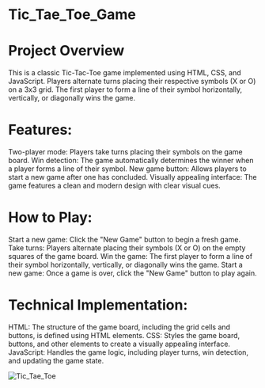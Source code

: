 # Tic_Tae_Toe_Game

# Project Overview
This is a classic Tic-Tac-Toe game implemented using HTML, CSS, and JavaScript. Players alternate turns placing their respective symbols (X or O) on a 3x3 grid. The first player to form a line of their symbol horizontally, vertically, or diagonally wins the game.

# Features:
Two-player mode: Players take turns placing their symbols on the game board.
Win detection: The game automatically determines the winner when a player forms a line of their symbol.
New game button: Allows players to start a new game after one has concluded.
Visually appealing interface: The game features a clean and modern design with clear visual cues.

# How to Play:
Start a new game: Click the "New Game" button to begin a fresh game.
Take turns: Players alternate placing their symbols (X or O) on the empty squares of the game board.
Win the game: The first player to form a line of their symbol horizontally, vertically, or diagonally wins the game.
Start a new game: Once a game is over, click the "New Game" button to play again.

# Technical Implementation:
HTML: The structure of the game board, including the grid cells and buttons, is defined using HTML elements.
CSS: Styles the game board, buttons, and other elements to create a visually appealing interface.
JavaScript: Handles the game logic, including player turns, win detection, and updating the game state.

![Tic_Tae_Toe](https://github.com/user-attachments/assets/024ab0c4-f297-44cf-877c-773b5fae3b21)

